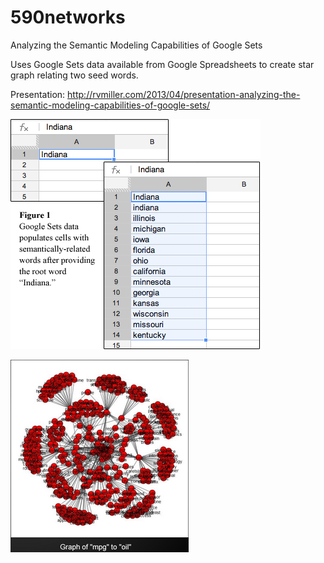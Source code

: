 # 590networks
Analyzing the Semantic Modeling Capabilities of Google Sets

Uses Google Sets data available from Google Spreadsheets to create star graph relating two seed words.

Presentation: http://rvmiller.com/2013/04/presentation-analyzing-the-semantic-modeling-capabilities-of-google-sets/

![Google Sets example](sets1.png)

![Star graph example](sets2.png)

